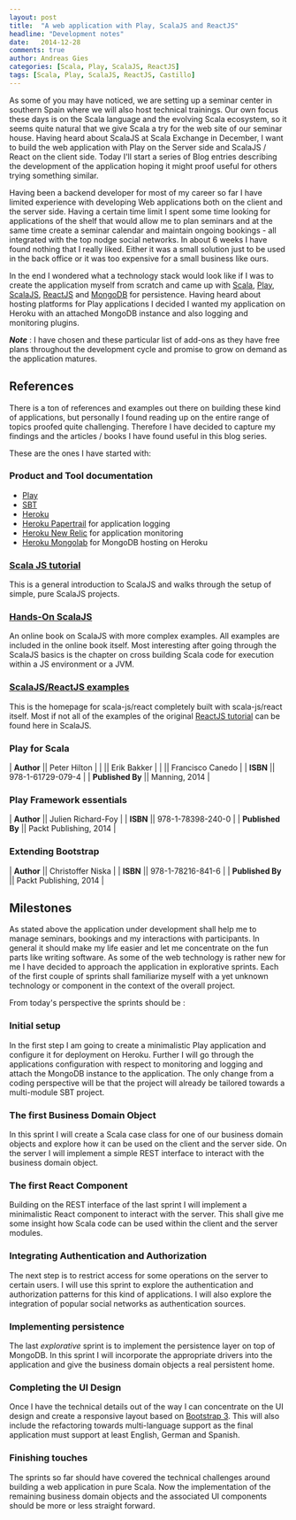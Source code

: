 ```yaml
---
layout: post
title:  "A web application with Play, ScalaJS and ReactJS"
headline: "Development notes"
date:   2014-12-28
comments: true
author: Andreas Gies
categories: [Scala, Play, ScalaJS, ReactJS]
tags: [Scala, Play, ScalaJS, ReactJS, Castillo]
---
```

As some of you may have noticed, we are setting up a seminar center in southern Spain where we will also host technical 
trainings. Our own focus these days is on the Scala language and the evolving Scala ecosystem, so it seems quite natural 
that we give Scala a try for the web site of our seminar house. Having heard about ScalaJS at Scala Exchange in December,
I want to build the web application with Play on the Server side and ScalaJS / React on the client side. Today I'll start 
a series of Blog entries describing the development of the application hoping it might proof useful for others trying 
something similar.

Having been a backend developer for most of my career so far I have limited experience with developing Web applications 
both on the client and the server side. Having a certain time limit I spent some time looking for applications of the shelf 
that would allow me to plan seminars and at the same time create a seminar calendar and maintain ongoing bookings - all 
integrated with the top nodge social networks. In about 6 weeks I have found nothing that I really liked. Either it was 
a small solution just to be used in the back office or it was too expensive for a small business like ours. 

In the end I wondered what a technology stack would look like if I was to create the application myself from scratch and
came up with [Scala](http://scala-lang.org), [Play](http://www.playframework.org), [ScalaJS](http://www.scala-js.org), 
[ReactJS](https://github.com/japgolly/scalajs-react) and [MongoDB](http://www.mongodb.org/) for persistence. Having heard 
about hosting platforms for Play applications I decided I wanted my application on Heroku with an attached MongoDB 
instance and also logging and monitoring plugins.

_**Note**_ : I have chosen and these particular list of add-ons as they have free plans throughout the development
 cycle and promise to grow on demand as the application matures.

## References 

There is a ton of references and examples out there on building these kind of applications, but personally I found 
reading up on the entire range of topics proofed quite challenging. Therefore I have decided to capture my findings 
and the articles / books I have found useful in this blog series. 

These are the ones I have started with:

### Product and Tool documentation
* [Play](https://www.playframework.com/documentation/2.3.7)
* [SBT](http://www.scala-sbt.org/0.13.5/docs/)
* [Heroku](https://devcenter.heroku.com/)
* [Heroku Papertrail](https://addons.heroku.com/papertrail) for application logging
* [Heroku New Relic](https://addons.heroku.com/newrelic) for application monitoring
* [Heroku Mongolab](https://addons.heroku.com/mongolab) for MongoDB hosting on Heroku

### [Scala JS tutorial](http://www.scala-js.org/doc/tutorial.html)

This is a general introduction to ScalaJS and walks through the setup of simple, pure ScalaJS projects. 

### [Hands-On ScalaJS](http://lihaoyi.github.io/hands-on-scala-js/#HandsOn)

An online book on ScalaJS with more complex examples. All examples are included in the online book itself. Most interesting 
after going through the ScalaJS basics is the chapter on cross building Scala code for execution within a JS environment 
or a JVM. 

### [ScalaJS/ReactJS examples](https://github.com/japgolly/scalajs-react/tree/master/gh-pages)

This is the homepage for scala-js/react completely built with scala-js/react itself. Most if not all of the examples 
of the original [ReactJS tutorial](http://facebook.github.io/react/docs/tutorial.html) can be found here in ScalaJS.

### Play for Scala 

| **Author**       || Peter Hilton       |
|                  || Erik Bakker        |
|                  || Francisco Canedo   |
| **ISBN**         || 978-1-61729-079-4  |
| **Published By** || Manning, 2014 |

### Play Framework essentials 

| **Author**       || Julien Richard-Foy |
| **ISBN**         || 978-1-78398-240-0  |
| **Published By** || Packt Publishing, 2014 |

### Extending Bootstrap 

| **Author**       || Christoffer Niska |
| **ISBN**         || 978-1-78216-841-6 |
| **Published By** || Packt Publishing, 2014 |

## Milestones 

As stated above the application under development shall help me to manage seminars, bookings and my interactions 
with participants. In general it should make my life easier and let me concentrate on the fun parts like 
writing software. As some of the web technology is rather new for me I have decided to approach the application 
in explorative sprints. Each of the first couple of sprints shall familiarize myself with a yet unknown technology 
or component in the context of the overall project.  

From today's perspective the sprints should be :

### Initial setup 

In the first step I am going to create a minimalistic Play application and configure it for deployment on Heroku. 
Further I will go through the applications configuration with respect to monitoring and logging and attach the 
MongoDB instance to the application. The only change from a coding perspective will be that the project will already 
be tailored towards a multi-module SBT project.

### The first Business Domain Object

In this sprint I will create a Scala case class for one of our business domain objects and explore how it can be 
used on the client and the server side. On the server I will implement a simple REST interface to interact with 
the business domain object. 

### The first React Component

Building on the REST interface of the last sprint I will implement a minimalistic React component to interact 
with the server. This shall give me some insight how Scala code can be used within the client and the server 
modules.

### Integrating Authentication and Authorization 

The next step is to restrict access for some operations on the server to certain users. I will use this sprint 
to explore the authentication and authorization patterns for this kind of applications. I will also explore 
the integration of popular social networks as authentication sources.

### Implementing persistence

The last _explorative_ sprint is to implement the persistence layer on top of MongoDB. In this sprint I will 
incorporate the appropriate drivers into the application and give the business domain objects a real persistent 
home.

### Completing the UI Design
 
Once I have the technical details out of the way I can concentrate on the UI design and create a responsive layout based 
on [Bootstrap 3](http://getbootstrap.com/). This will also include the refactoring towards multi-language support as the 
final application must support at least English, German and Spanish.

### Finishing touches

The sprints so far should have covered the technical challenges around building a web application in pure Scala. 
Now the implementation of the remaining business domain objects and the associated UI components should be more or 
less straight forward.
